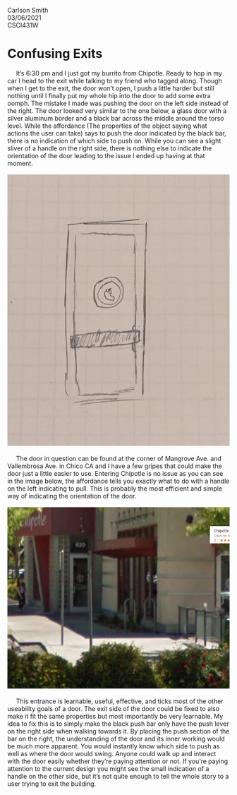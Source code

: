 Carlson Smith <br />
03/06/2021<br />
CSCI431W<br />

# Confusing Exits

&nbsp;&nbsp;&nbsp;&nbsp;&nbsp;It’s 6:30 pm and I just got my burrito from Chipotle.  Ready to hop in my car I head to the exit while talking to my friend who tagged along.  Though when I get to the exit, the door won’t open, I push a little harder but still nothing until I finally put my whole hip into the door to add some extra oomph.  The mistake I made was pushing the door on the left side instead of the right.  The door looked very similar to the one below, a glass door with a silver aluminum border and a black bar across the middle around the torso level.  While the affordance (The properties of the object saying what actions the user can take) says to push the door indicated by the black bar, there is no indication of which side to push on.  While you can see a slight sliver of a handle on the right side, there is nothing else to indicate the orientation of the door leading to the issue I ended up having at that moment.<br />
<br />
![image](assets/drawingDoor.jpg)<br />
<br />
&nbsp;&nbsp;&nbsp;&nbsp;&nbsp;The door in question can be found at the corner of Mangrove Ave. and Vallembrosa Ave. in Chico CA and I have a few gripes that could make the door just a little easier to use.  Entering Chipotle is no issue as you can see in the image below, the affordance tells you exactly what to do with a handle on the left indicating to pull.  This is probably the most efficient and simple way of indicating the orientation of the door.<br />
<br />
![image](assets/googleDoorImg.png)<br />
<br />
&nbsp;&nbsp;&nbsp;&nbsp;&nbsp;This entrance is learnable, useful, effective, and ticks most of the other useability goals of a door.  The exit side of the door could be fixed to also make it fit the same properties but most importantly be very learnable.  My idea to fix this is to simply make the black push bar only have the push lever on the right side when walking towards it.  By placing the push section of the bar on the right, the understanding of the door and its inner working would be much more apparent.  You would instantly know which side to push as well as where the door would swing.  Anyone could walk up and interact with the door easily whether they’re paying attention or not.  If you’re paying attention to the current design you might see the small indication of a handle on the other side, but it’s not quite enough to tell the whole story to a user trying to exit the building.

